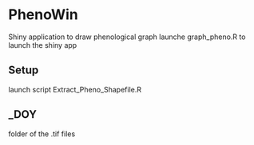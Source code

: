 # PhenoWin
Shiny application to draw phenological graph
launche graph_pheno.R to launch the shiny app

## Setup
launch script Extract_Pheno_Shapefile.R

## _DOY
folder of the .tif files
